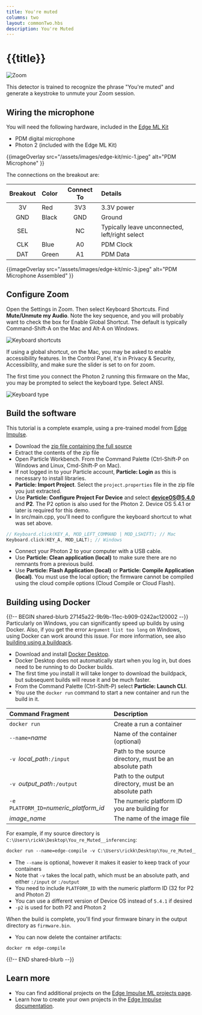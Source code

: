 ```yaml
---
title: You're muted
columns: two
layout: commonTwo.hbs
description: You're Muted
---
```


# {{title}}

![Zoom](/assets/images/edge-kit/zoom.png)

This detector is trained to recognize the phrase "You're muted" and generate a keystroke to unmute your Zoom session. 

## Wiring the microphone

You will need the following hardware, included in the [Edge ML Kit](/reference/datasheets/accessories/edge-ml-kit/)

- PDM digital microphone
- Photon 2 (included with the Edge ML Kit)

{{imageOverlay src="/assets/images/edge-kit/mic-1.jpeg" alt="PDM Microphone" }}

The connections on the breakout are:

| Breakout | Color | Connect To | Details |
| :---: | :--- | :---: | :--- |
| 3V | Red | 3V3 | 3.3V power |
| GND | Black | GND | Ground |
| SEL | | NC | Typically leave unconnected, left/right select |
| CLK | Blue | A0 | PDM Clock |
| DAT | Green | A1 | PDM Data |

{{imageOverlay src="/assets/images/edge-kit/mic-3.jpeg" alt="PDM Microphone Assembled" }}

## Configure Zoom

Open the Settings in Zoom. Then select Keyboard Shortcuts. Find **Mute/Unmute my Audio**. Note the key sequence, and you will probably want to check the box for Enable Global Shortcut. The default is typically Command-Shift-A on the Mac and Alt-A on Windows.

![Keyboard shortcuts](/assets/images/edge-kit/keyboard-shortcuts.png)

If using a global shortcut, on the Mac, you may be asked to enable accessibility features. In the Control Panel, it's in Privacy & Security, Accessibility, and make sure the slider is set to on for zoom.

The first time you connect the Photon 2 running this firmware on the Mac, you may be prompted to select the keyboard type. Select ANSI.

![Keyboard type](/assets/images/edge-kit/keyboard-type.png)

## Build the software

This tutorial is a complete example, using a pre-trained model from [Edge Impulse](https://www.edgeimpulse.com/).

- Download the [zip file containing the full source](/assets/files/edge-ml/You_re_Muted__inferencing.zip)
- Extract the contents of the zip file
- Open Particle Workbench. From the Command Palette (Ctrl-Shift-P on Windows and Linux, Cmd-Shift-P on Mac).
- If not logged in to your Particle account, **Particle: Login** as this is necessary to install libraries.
- **Particle: Import Project**. Select the `project.properties` file in the zip file you just extracted.
- Use **Particle: Configure Project For Device** and select **deviceOS@5.4.0** and **P2**. The P2 option is also used for the Photon 2. Device OS 5.4.1 or later is required for this demo.
- In src/main.cpp, you'll need to configure the keyboard shortcut to what was set above. 

```cpp
// Keyboard.click(KEY_A, MOD_LEFT_COMMAND | MOD_LSHIFT); // Mac
Keyboard.click(KEY_A, MOD_LALT); // Windows                
```

- Connect your Photon 2 to your computer with a USB cable.
- Use **Particle: Clean application (local)** to make sure there are no remnants from a previous build.
- Use **Particle: Flash Application (local)** or **Particle: Compile Application (local)**. You must use the local option; the firmware cannot be compiled using the cloud compile options (Cloud Compile or Cloud Flash). 

## Building using Docker

{{!-- BEGIN shared-blurb 27145a22-9b9b-11ec-b909-0242ac120002 --}}
Particularly on Windows, you can significantly speed up builds by using Docker. Also, if you get the error `Argument list too long` on Windows, using Docker can work around this issue. For more information, see also [building using a buildpack](/firmware/best-practices/firmware-build-options/#using-buildpack).

- Download and install [Docker Desktop](https://www.docker.com/). 
- Docker Desktop does not automatically start when you log in, but does need to be running to do Docker builds.
- The first time you install it will take longer to download the buildpack, but subsequent builds will reuse it and be much faster.
- From the Command Palette (Ctrl-Shift-P) select **Particle: Launch CLI**.
- You use the `docker run` command to start a new container and run the build in it.

| Command Fragment | Description |
| :--- | :--- |
| `docker run` | Create a run a container |
| `--name=`*name* | Name of the container (optional) |
| `-v `*local_path*`:/input` | Path to the source directory, must be an absolute path |
| `-v `*output_path*`:/output` | Path to the output directory, must be an absolute path |
| `-e PLATFORM_ID=`*numeric_platform_id* | The numeric platform ID you are building for |
| *image_name* | The name of the image file |

For example, if my source directory is `C:\Users\rickk\Desktop\You_re_Muted__inferencing`:

```html
docker run --name=edge-compile -v C:\Users\rickk\Desktop\You_re_Muted__inferencing:/input -v C:\Users\rickk\Desktop\You_re_Muted__inferencing:/output -e PLATFORM_ID=32 particle/buildpack-particle-firmware:5.4.1-p2
```

- The `--name` is optional, however it makes it easier to keep track of your containers
- Note that `-v` takes the local path, which must be an absolute path, and either `:/input` or `:/output`
- You need to include `PLATFORM_ID` with the numeric platform ID (32 for P2 and Photon 2)
- You can use a different version of Device OS instead of `5.4.1` if desired
- `-p2` is used for both P2 and Photon 2

When the build is complete, you'll find your firmware binary in the output directory as `firmware.bin`.

- You can now delete the container artifacts:

```
docker rm edge-compile
```

{{!-- END shared-blurb --}}

## Learn more

- You can find additional projects on the [Edge Impulse ML projects page](https://www.edgeimpulse.com/projects/all?search=particle).
- Learn how to create your own projects in the [Edge Impulse documentation](https://docs.edgeimpulse.com/docs).
